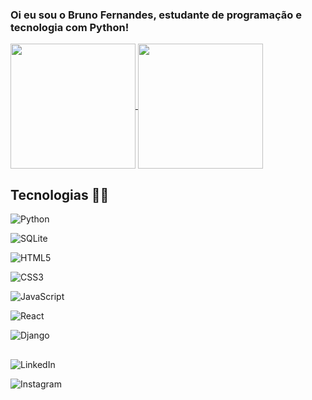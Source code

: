 ### Oi eu sou o Bruno Fernandes, estudante de programação e tecnologia com Python! 

<a href="https://github.com/anuraghazra/github-readme-stats">
  <img height=200 align="center" src="https://github-readme-stats.vercel.app/api?username=xBrunodevx&show_icons=true&theme=radical" />
</a>
<a href="https://github.com/xBrunodevx/convoychat">
  <img height=200 align="center" src="https://github-readme-stats.vercel.app/api/top-langs?username=xBrunodevx&layout=compact&langs&theme=radical" />
</a>

## Tecnologias 👨‍💻
<div>
<p href="https://www.python.org" target="_blank" style="text-decoration: none;">
  <img src="https://img.shields.io/badge/Python-3776AB?style=for-the-badge&logo=python&logoColor=white" alt="Python">
<p href="https://www.sqlite.org/" target="_blank" style="text-decoration: none;">
  <img src="https://img.shields.io/badge/SQLite-07405E?style=for-the-badge&logo=sqlite&logoColor=white" alt="SQLite">
<p href="https://www.w3.org/html/" target="_blank" style="text-decoration: none;">
  <img src="https://img.shields.io/badge/HTML5-E34F26?style=for-the-badge&logo=html5&logoColor=white" alt="HTML5">
<p href="https://www.w3schools.com/css/" target="_blank" style="text-decoration: none;">
  <img src="https://img.shields.io/badge/CSS3-1572B6?style=for-the-badge&logo=css3&logoColor=white" alt="CSS3">
<p href="https://developer.mozilla.org/en-US/docs/Web/JavaScript" target="_blank" style="text-decoration: none;">
  <img src="https://img.shields.io/badge/JavaScript-F7DF1E?style=for-the-badge&logo=javascript&logoColor=black" alt="JavaScript">
<p href="https://reactjs.org/" target="_blank" style="text-decoration: none;">
  <img src="https://img.shields.io/badge/React-61DAFB?style=for-the-badge&logo=react&logoColor=black" alt="React">
<p href="https://www.djangoproject.com/" target="_blank" style="text-decoration: none;">
  <img src="https://img.shields.io/badge/Django-092E20?style=for-the-badge&logo=django&logoColor=white" alt="Django">
</div>

##
<div>
<p href="https://www.linkedin.com/in/SEU_USUARIO_AQUI/" target="_blank" style="text-decoration: none;">
  <img src="https://img.shields.io/badge/-LinkedIn-0077B5?style=for-the-badge&logo=linkedin&logoColor=white" alt="LinkedIn">

<p href="https://www.instagram.com/SEU_USUARIO_AQUI/" target="_blank" style="text-decoration: none;">
  <img src="https://img.shields.io/badge/-Instagram-E4405F?style=for-the-badge&logo=instagram&logoColor=white" alt="Instagram">
</div>
